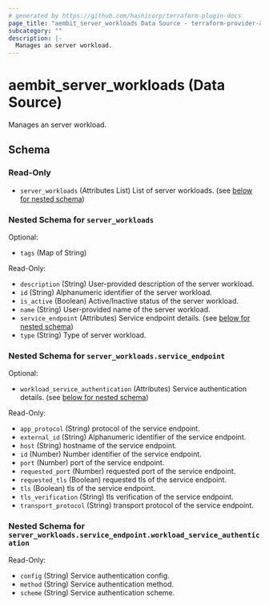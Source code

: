 ```yaml
---
# generated by https://github.com/hashicorp/terraform-plugin-docs
page_title: "aembit_server_workloads Data Source - terraform-provider-aembit"
subcategory: ""
description: |-
  Manages an server workload.
---
```


# aembit_server_workloads (Data Source)

Manages an server workload.



<!-- schema generated by tfplugindocs -->
## Schema

### Read-Only

- `server_workloads` (Attributes List) List of server workloads. (see [below for nested schema](#nestedatt--server_workloads))

<a id="nestedatt--server_workloads"></a>
### Nested Schema for `server_workloads`

Optional:

- `tags` (Map of String)

Read-Only:

- `description` (String) User-provided description of the server workload.
- `id` (String) Alphanumeric identifier of the server workload.
- `is_active` (Boolean) Active/Inactive status of the server workload.
- `name` (String) User-provided name of the server workload.
- `service_endpoint` (Attributes) Service endpoint details. (see [below for nested schema](#nestedatt--server_workloads--service_endpoint))
- `type` (String) Type of server workload.

<a id="nestedatt--server_workloads--service_endpoint"></a>
### Nested Schema for `server_workloads.service_endpoint`

Optional:

- `workload_service_authentication` (Attributes) Service authentication details. (see [below for nested schema](#nestedatt--server_workloads--service_endpoint--workload_service_authentication))

Read-Only:

- `app_protocol` (String) protocol of the service endpoint.
- `external_id` (String) Alphanumeric identifier of the service endpoint.
- `host` (String) hostname of the service endpoint.
- `id` (Number) Number identifier of the service endpoint.
- `port` (Number) port of the service endpoint.
- `requested_port` (Number) requested port of the service endpoint.
- `requested_tls` (Boolean) requested tls of the service endpoint.
- `tls` (Boolean) tls of the service endpoint.
- `tls_verification` (String) tls verification of the service endpoint.
- `transport_protocol` (String) transport protocol of the service endpoint.

<a id="nestedatt--server_workloads--service_endpoint--workload_service_authentication"></a>
### Nested Schema for `server_workloads.service_endpoint.workload_service_authentication`

Read-Only:

- `config` (String) Service authentication config.
- `method` (String) Service authentication method.
- `scheme` (String) Service authentication scheme.
